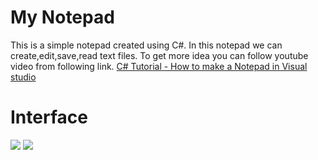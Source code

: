# My Notepad
This is a simple notepad created using C#. In this notepad we can create,edit,save,read text files.
To get more idea you can follow youtube video from following link.
<a href="https://www.youtube.com/watch?v=DqUgnkqsZ9Q&t">C# Tutorial - How to make a Notepad in Visual studio</a>

# Interface 

<img src="https://user-images.githubusercontent.com/29086284/42301987-f94efc48-8035-11e8-9765-d2186a9d2e13.png"/>

<img src="https://user-images.githubusercontent.com/29086284/42301999-0a7391d2-8036-11e8-819d-4bddc25c0c6f.png"/>
